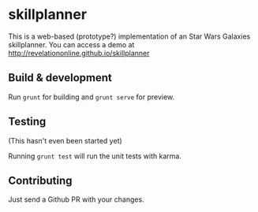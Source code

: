 # skillplanner

This is a web-based (prototype?) implementation of an Star Wars Galaxies skillplanner. You can access a demo at http://revelationonline.github.io/skillplanner 

## Build & development

Run `grunt` for building and `grunt serve` for preview.

## Testing

(This hasn't even been started yet)

Running `grunt test` will run the unit tests with karma.

## Contributing

Just send a Github PR with your changes.

